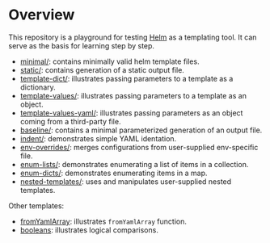 # Overview

This repository is a playground for testing [Helm](https://helm.sh) as a templating tool.
It can serve as the basis for learning step by step.

- [minimal/](minimal): contains minimally valid helm template files.
- [static/](static): contains generation of a static output file.
- [template-dict/](template-dict): illustrates passing parameters to a template as a dictionary.
- [template-values/](template-values): illustrates passing parameters to a template as an object.
- [template-values-yaml/](template-values): illustrates passing parameters as an object coming from a third-party file.
- [baseline/](baseline): contains a minimal parameterized generation of an output file.
- [indent/](indent): demonstrates simple YAML identation.
- [env-overrides/](env-overrides): merges configurations from user-supplied env-specific file.
- [enum-lists/](enum-lists): demonstrates enumerating a list of items in a collection.
- [enum-dicts/](enum-dicts): demonstrates enumerating items in a map.
- [nested-templates/](nested-templates): uses and manipulates user-supplied nested templates.

Other templates:

- [fromYamlArray](fromYamlArray): illustrates `fromYamlArray` function.
- [booleans](booleans): illustrates logical comparisons.